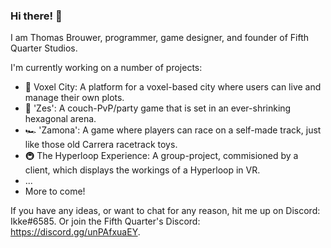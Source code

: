### Hi there! 👋

I am Thomas Brouwer, programmer, game designer, and founder of Fifth Quarter Studios.

I'm currently working on a number of projects:
- 🏢 Voxel City: A platform for a voxel-based city where users can live and manage their own plots. 
- 🤺 'Zes': A couch-PvP/party game that is set in an ever-shrinking hexagonal arena.
- 🏎️ 'Zamona': A game where players can race on a self-made track, just like those old Carrera racetrack toys.
- 🚇 The Hyperloop Experience: A group-project, commisioned by a client, which displays the workings of a Hyperloop in VR.
- ...
- More to come!

If you have any ideas, or want to chat for any reason, hit me up on Discord: Ikke#6585. Or join the Fifth Quarter's Discord: https://discord.gg/unPAfxuaEY.

<!--
**ikke123123/ikke123123** is a ✨ _special_ ✨ repository because its `README.md` (this file) appears on your GitHub profile.

Here are some ideas to get you started:

- 🔭 I’m currently working on ...
- 🌱 I’m currently learning ...
- 👯 I’m looking to collaborate on ...
- 🤔 I’m looking for help with ...
- 💬 Ask me about ...
- 📫 How to reach me: ...
- 😄 Pronouns: ...
- ⚡ Fun fact: ...
-->
